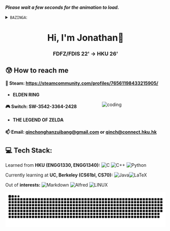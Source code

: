 ***Please wait a few seconds for the animation to load.***

<details>
  <summary><code>BAZINGA</code>:</summary>
  <img src = "https://github.com/qinchonghanzuibang/qinchonghanzuibang/raw/main/assets/hello.gif", alt="Profile animation">
</details>
<h1 align="center">Hi, I'm Jonathan👋</h1>
<h3 align="center">FDFZ/FDIS 22' → HKU 26'</h3>


## 😰 How to reach me

#### 🔞 Steam: **https://steamcommunity.com/profiles/76561198433215905/**
- **ELDEN RING**

<img align="right" alt="coding" width="200" src="https://mir-s3-cdn-cf.behance.net/project_modules/max_1200/06f21a161921919.63cd7887d0a70.gif">

#### 🎮 Switch: **SW-3542-3364-2428**

- **THE LEGEND OF ZELDA**
#### 📫 Email: **qinchonghanzuibang@gmail.com or qinch@connect.hku.hk**

## 💻 Tech Stack:
Learned from **HKU (ENGG1330, ENGG1340):** ![C](https://img.shields.io/badge/c-%2300599C.svg?style=for-the-badge&logo=c&logoColor=white) ![C++](https://img.shields.io/badge/c++-%2300599C.svg?style=for-the-badge&logo=c%2B%2B&logoColor=white)  ![Python](https://img.shields.io/badge/python-3670A0?style=for-the-badge&logo=python&logoColor=ffdd54) 

Currently learning at **UC, Berkeley (CS61bl, CS70):** ![Java](https://img.shields.io/badge/java-%23ED8B00.svg?style=for-the-badge&logo=java&logoColor=white)![LaTeX](https://img.shields.io/badge/latex-%23008080.svg?style=for-the-badge&logo=latex&logoColor=white)

Out of **interests:** ![Markdown](https://img.shields.io/badge/markdown-%23000000.svg?style=for-the-badge&logo=markdown&logoColor=white)  ![Alfred](https://img.shields.io/badge/alfred-%235C1F87.svg?style=for-the-badge&logo=alfred) ![LINUX](https://img.shields.io/badge/Linux-FCC624?style=for-the-badge&logo=linux&logoColor=black)

<picture>
  <source media="(prefers-color-scheme: dark)" srcset="https://raw.githubusercontent.com/qinchonghanzuibang/qinchonghanzuibang/output/github-contribution-grid-snake-dark.svg">
  <source media="(prefers-color-scheme: light)" srcset="https://raw.githubusercontent.com/qinchonghanzuibang/qinchonghanzuibang/output/github-contribution-grid-snake.svg">
  <img alt="github contribution grid snake animation" src="https://raw.githubusercontent.com/qinchonghanzuibang/qinchonghanzuibang/output/github-contribution-grid-snake.svg">
</picture>
